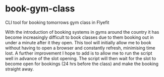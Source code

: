 # book-gym-class

CLI tool for booking tomorrows gym class in Flyefit

With the introduction of booking systems in gyms around the country it has become increasingly difficult to book classes due to them booking out in under a minute after it they open. 
This tool will initially allow me to book without having to open a browser and constantly refresh, minimising time lost. 
A further improvement I hope to add is to allow me to run the script well in advance of the slot opening. 
The script will then wait for the slot to become open for bookings (24 hrs before the class) and make the booking straight away.
